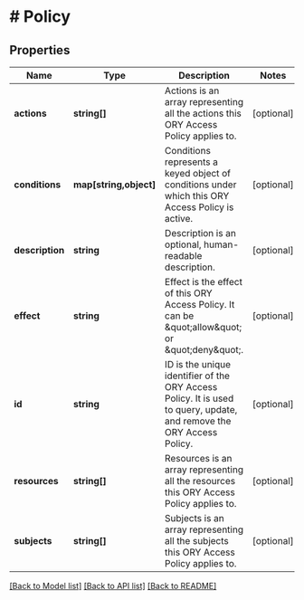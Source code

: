 # # Policy

## Properties

Name | Type | Description | Notes
------------ | ------------- | ------------- | -------------
**actions** | **string[]** | Actions is an array representing all the actions this ORY Access Policy applies to. | [optional] 
**conditions** | **map[string,object]** | Conditions represents a keyed object of conditions under which this ORY Access Policy is active. | [optional] 
**description** | **string** | Description is an optional, human-readable description. | [optional] 
**effect** | **string** | Effect is the effect of this ORY Access Policy. It can be \&quot;allow\&quot; or \&quot;deny\&quot;. | [optional] 
**id** | **string** | ID is the unique identifier of the ORY Access Policy. It is used to query, update, and remove the ORY Access Policy. | [optional] 
**resources** | **string[]** | Resources is an array representing all the resources this ORY Access Policy applies to. | [optional] 
**subjects** | **string[]** | Subjects is an array representing all the subjects this ORY Access Policy applies to. | [optional] 

[[Back to Model list]](../../README.md#documentation-for-models) [[Back to API list]](../../README.md#documentation-for-api-endpoints) [[Back to README]](../../README.md)


